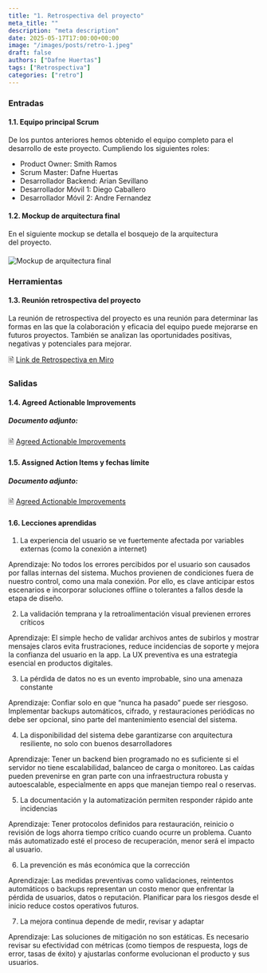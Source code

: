 ```yaml
---
title: "1. Retrospectiva del proyecto"
meta_title: ""
description: "meta description"
date: 2025-05-17T17:00:00+00:00
image: "/images/posts/retro-1.jpeg"
draft: false
authors: ["Dafne Huertas"]
tags: ["Retrospectiva"]
categories: ["retro"]
---
```


### Entradas

#### 1.1. Equipo principal Scrum

De los puntos anteriores hemos obtenido el equipo completo para el desarrollo de este proyecto. Cumpliendo los siguientes roles:

- Product Owner: Smith Ramos
- Scrum Master: Dafne Huertas
- Desarrollador Backend: Arian Sevillano
- Desarrollador Móvil 1: Diego Caballero
- Desarrollador Móvil 2: Andre Fernandez

#### 1.2. Mockup de arquitectura final
En el siguiente mockup se detalla el bosquejo de la arquitectura del proyecto.

<img src="/images/xp/mockup_arqui.jpg" 
     alt="Mockup de arquitectura final" 
     style="display: block; margin: 20px auto; max-width: 100%;" />

### Herramientas

#### 1.3. Reunión retrospectiva del proyecto
La reunión de retrospectiva del proyecto es una reunión para determinar las formas en las que la colaboración y eficacia del equipo puede mejorarse en futuros proyectos. También se analizan las oportunidades positivas, negativas y potenciales para mejorar.

 🗎 [Link de Retrospectiva en Miro](https://miro.com/app/board/uXjVJerwjMA=/?share_link_id=754926746580)

### Salidas

#### 1.4. Agreed Actionable Improvements

##### **Documento adjunto:**
 🗎 [Agreed Actionable Improvements](https://drive.google.com/file/d/1jf0-C1jj2O-vxFQOLiz9tEewwV4o-Smc/view?usp=sharing)

#### 1.5. Assigned Action Items y fechas límite

##### **Documento adjunto:**
 🗎 [Agreed Actionable Improvements](https://docs.google.com/spreadsheets/d/16f0y_8pM4WOSZxDx-R0NMB7Coa02UQ5Tx6kEWbSnNhQ/edit?usp=sharing )

#### 1.6. Lecciones aprendidas

1. La experiencia del usuario se ve fuertemente afectada por variables externas (como la conexión a internet)

Aprendizaje: No todos los errores percibidos por el usuario son causados por fallas internas del sistema. Muchos provienen de condiciones fuera de nuestro control, como una mala conexión. Por ello, es clave anticipar estos escenarios e incorporar soluciones offline o tolerantes a fallos desde la etapa de diseño.

2. La validación temprana y la retroalimentación visual previenen errores críticos

Aprendizaje: El simple hecho de validar archivos antes de subirlos y mostrar mensajes claros evita frustraciones, reduce incidencias de soporte y mejora la confianza del usuario en la app. La UX preventiva es una estrategia esencial en productos digitales.

3. La pérdida de datos no es un evento improbable, sino una amenaza constante

Aprendizaje: Confiar solo en que “nunca ha pasado” puede ser riesgoso. Implementar backups automáticos, cifrado, y restauraciones periódicas no debe ser opcional, sino parte del mantenimiento esencial del sistema.

4. La disponibilidad del sistema debe garantizarse con arquitectura resiliente, no solo con buenos desarrolladores

Aprendizaje: Tener un backend bien programado no es suficiente si el servidor no tiene escalabilidad, balanceo de carga o monitoreo. Las caídas pueden prevenirse en gran parte con una infraestructura robusta y autoescalable, especialmente en apps que manejan tiempo real o reservas.

5. La documentación y la automatización permiten responder rápido ante incidencias

Aprendizaje: Tener protocolos definidos para restauración, reinicio o revisión de logs ahorra tiempo crítico cuando ocurre un problema. Cuanto más automatizado esté el proceso de recuperación, menor será el impacto al usuario.

6. La prevención es más económica que la corrección

Aprendizaje: Las medidas preventivas como validaciones, reintentos automáticos o backups representan un costo menor que enfrentar la pérdida de usuarios, datos o reputación. Planificar para los riesgos desde el inicio reduce costos operativos futuros.

7. La mejora continua depende de medir, revisar y adaptar

Aprendizaje: Las soluciones de mitigación no son estáticas. Es necesario revisar su efectividad con métricas (como tiempos de respuesta, logs de error, tasas de éxito) y ajustarlas conforme evolucionan el producto y sus usuarios.
